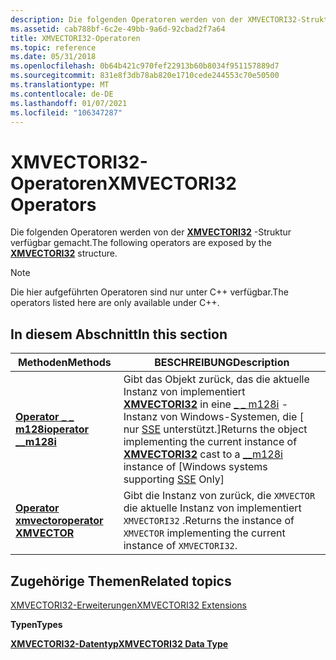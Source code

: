 ```yaml
---
description: Die folgenden Operatoren werden von der XMVECTORI32-Struktur verfügbar gemacht.
ms.assetid: cab788bf-6c2e-49bb-9a6d-92cbad2f7a64
title: XMVECTORI32-Operatoren
ms.topic: reference
ms.date: 05/31/2018
ms.openlocfilehash: 0b64b421c970fef22913b60b8034f951157889d7
ms.sourcegitcommit: 831e8f3db78ab820e1710cede244553c70e50500
ms.translationtype: MT
ms.contentlocale: de-DE
ms.lasthandoff: 01/07/2021
ms.locfileid: "106347287"
---
```

# <a name="xmvectori32-operators"></a><span data-ttu-id="793a4-103">XMVECTORI32-Operatoren</span><span class="sxs-lookup"><span data-stu-id="793a4-103">XMVECTORI32 Operators</span></span>

<span data-ttu-id="793a4-104">Die folgenden Operatoren werden von der [**XMVECTORI32**](xmvectori32-data-type.md) -Struktur verfügbar gemacht.</span><span class="sxs-lookup"><span data-stu-id="793a4-104">The following operators are exposed by the [**XMVECTORI32**](xmvectori32-data-type.md) structure.</span></span>

> [!Note]  
> <span data-ttu-id="793a4-105">Die hier aufgeführten Operatoren sind nur unter C++ verfügbar.</span><span class="sxs-lookup"><span data-stu-id="793a4-105">The operators listed here are only available under C++.</span></span>

 

## <a name="in-this-section"></a><span data-ttu-id="793a4-106">In diesem Abschnitt</span><span class="sxs-lookup"><span data-stu-id="793a4-106">In this section</span></span>



| <span data-ttu-id="793a4-107">Methoden</span><span class="sxs-lookup"><span data-stu-id="793a4-107">Methods</span></span>                                                               | <span data-ttu-id="793a4-108">BESCHREIBUNG</span><span class="sxs-lookup"><span data-stu-id="793a4-108">Description</span></span>                                                                                                                                                                                                                                                                                               |
|-----------------------------------------------------------------------|-----------------------------------------------------------------------------------------------------------------------------------------------------------------------------------------------------------------------------------------------------------------------------------------------------------|
| <span data-ttu-id="793a4-109">[**Operator \_ \_ m128i**](/previous-versions/windows/desktop/legacy/ee421164(v=vs.85))</span><span class="sxs-lookup"><span data-stu-id="793a4-109">[**operator \_\_m128i**](/previous-versions/windows/desktop/legacy/ee421164(v=vs.85))</span></span><br/> | <span data-ttu-id="793a4-110">Gibt das Objekt zurück, das die aktuelle Instanz von implementiert [**XMVECTORI32**](xmvectori32-data-type.md) in eine [ \_ \_ m128i](/cpp/cpp/m128i) -Instanz von Windows-Systemen, die \[ nur [SSE](/previous-versions/visualstudio/visual-studio-2010/t467de55(v=vs.100)) unterstützt.\]</span><span class="sxs-lookup"><span data-stu-id="793a4-110">Returns the object implementing the current instance of [**XMVECTORI32**](xmvectori32-data-type.md) cast to a [\_\_m128i](/cpp/cpp/m128i) instance of \[Windows systems supporting [SSE](/previous-versions/visualstudio/visual-studio-2010/t467de55(v=vs.100)) Only\]</span></span><br/> |
| <span data-ttu-id="793a4-111">[**Operator xmvector**](/previous-versions/windows/desktop/legacy/ee421165(v=vs.85))</span><span class="sxs-lookup"><span data-stu-id="793a4-111">[**operator XMVECTOR**](/previous-versions/windows/desktop/legacy/ee421165(v=vs.85))</span></span><br/> | <span data-ttu-id="793a4-112">Gibt die Instanz von zurück, die `XMVECTOR` die aktuelle Instanz von implementiert `XMVECTORI32` .</span><span class="sxs-lookup"><span data-stu-id="793a4-112">Returns the instance of `XMVECTOR` implementing the current instance of `XMVECTORI32`.</span></span><br/>                                                                                                                                                                                                         |



 

## <a name="related-topics"></a><span data-ttu-id="793a4-113">Zugehörige Themen</span><span class="sxs-lookup"><span data-stu-id="793a4-113">Related topics</span></span>

<dl> <dt>

[<span data-ttu-id="793a4-114">XMVECTORI32-Erweiterungen</span><span class="sxs-lookup"><span data-stu-id="793a4-114">XMVECTORI32 Extensions</span></span>](ovw-xmvectori32-extensions.md)
</dt> <dt>

<span data-ttu-id="793a4-115">**Typen**</span><span class="sxs-lookup"><span data-stu-id="793a4-115">**Types**</span></span>
</dt> <dt>

[<span data-ttu-id="793a4-116">**XMVECTORI32-Datentyp**</span><span class="sxs-lookup"><span data-stu-id="793a4-116">**XMVECTORI32 Data Type**</span></span>](xmvectori32-data-type.md)
</dt> </dl>

 

 
